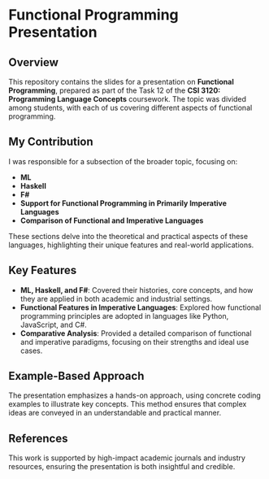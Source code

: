 # Functional Programming Presentation

## Overview

This repository contains the slides for a presentation on **Functional Programming**, prepared as part of the Task 12 of the **CSI 3120: Programming Language Concepts** coursework. The topic was divided among students, with each of us covering different aspects of functional programming.

## My Contribution

I was responsible for a subsection of the broader topic, focusing on:

- **ML**
- **Haskell**
- **F#**
- **Support for Functional Programming in Primarily Imperative Languages**
- **Comparison of Functional and Imperative Languages**

These sections delve into the theoretical and practical aspects of these languages, highlighting their unique features and real-world applications.

## Key Features

- **ML, Haskell, and F#**: Covered their histories, core concepts, and how they are applied in both academic and industrial settings.
- **Functional Features in Imperative Languages**: Explored how functional programming principles are adopted in languages like Python, JavaScript, and C#.
- **Comparative Analysis**: Provided a detailed comparison of functional and imperative paradigms, focusing on their strengths and ideal use cases.

## Example-Based Approach

The presentation emphasizes a hands-on approach, using concrete coding examples to illustrate key concepts. This method ensures that complex ideas are conveyed in an understandable and practical manner.

## References

This work is supported by high-impact academic journals and industry resources, ensuring the presentation is both insightful and credible.

